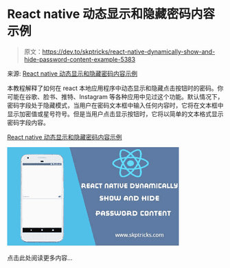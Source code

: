# React native 动态显示和隐藏密码内容示例

> 原文：<https://dev.to/skptricks/react-native-dynamically-show-and-hide-password-content-example-5383>

来源: [React native 动态显示和隐藏密码内容示例](https://www.skptricks.com/2019/05/react-native-dynamically-show-hide-password-field-content.html)

本教程解释了如何在 react 本地应用程序中动态显示和隐藏点击按钮时的密码。你可能在谷歌、脸书、推特、Instagram 等各种应用中见过这个功能。默认情况下，密码字段处于隐藏模式，当用户在密码文本框中输入任何内容时，它将在文本框中显示加密值或星号符号。但是当用户点击显示按钮时，它将以简单的文本格式显示密码字段内容。

[React native 动态显示和隐藏密码内容示例](https://www.skptricks.com/2019/05/react-native-dynamically-show-hide-password-field-content.html)

[![](img/2f2f8067b478b8029941111dd12f3f8d.png)](https://res.cloudinary.com/practicaldev/image/fetch/s--Qog1faDN--/c_limit%2Cf_auto%2Cfl_progressive%2Cq_auto%2Cw_880/https://1.bp.blogspot.com/-xDLigAcnIAE/XOp1U5YS6QI/AAAAAAAAC14/wHdyAoxJch8uKfRNJbtYqViNChrAfEGowCLcBGAs/s400/react-native-dynamically-show-hide-password-field-content.jpg)

点击此处阅读更多内容...